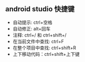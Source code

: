 ## android studio 快捷键
* 自动提示: ctrl+空格
* 自动修正: alt+回车
* 注释: ctrl+/ 和 ctrl+shift+/
* 在当前文件中查找: ctrl+F
* 在整个项目中查找: ctrl+shift+R
* 上下移动代码：ctrl+shift+上下键
